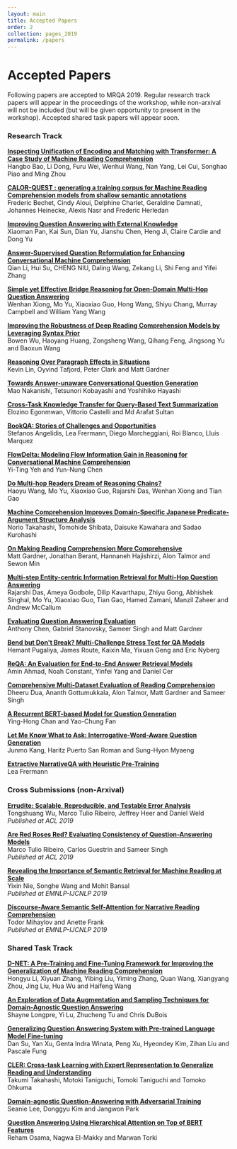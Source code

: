 ```yaml
---
layout: main
title: Accepted Papers
order: 2
collection: pages_2019
permalink: /papers
---
```

# Accepted Papers

Following papers are accepted to MRQA 2019.
Regular research track papers will appear in the proceedings of the workshop,
while non-arxival will not be included (but will be given opportunity to present in the workshop).
Accepted shared task papers will appear soon.

### Research Track

**[Inspecting Unification of Encoding and Matching with Transformer: A Case Study of Machine Reading Comprehension](/assets/papers/3_Paper.pdf)**<br>
Hangbo Bao, Li Dong, Furu Wei, Wenhui Wang, Nan Yang, Lei Cui, Songhao Piao and Ming Zhou


**[CALOR-QUEST : generating a training corpus for Machine Reading Comprehension models from shallow semantic annotations](/assets/papers/6_Paper.pdf)**<br>
Frederic Bechet, Cindy Aloui, Delphine Charlet, Geraldine Damnati, Johannes Heinecke, Alexis Nasr and Frederic Herledan


**[Improving Question Answering with External Knowledge](/assets/papers/14_Paper.pdf)**<br>
Xiaoman Pan, Kai Sun, Dian Yu, Jianshu Chen, Heng Ji, Claire Cardie and Dong Yu


**[Answer-Supervised Question Reformulation for Enhancing Conversational Machine Comprehension](/assets/papers/18_Paper.pdf)**<br>
Qian Li, Hui Su, CHENG NIU, Daling Wang, Zekang Li, Shi Feng and Yifei Zhang


**[Simple yet Effective Bridge Reasoning for Open-Domain Multi-Hop Question Answering](/assets/papers/19_Paper.pdf)**<br>
Wenhan Xiong, Mo Yu, Xiaoxiao Guo, Hong Wang, Shiyu Chang, Murray Campbell and William Yang Wang


**[Improving the Robustness of Deep Reading Comprehension Models by Leveraging Syntax Prior](/assets/papers/23_Paper.pdf)**<br>
Bowen Wu, Haoyang Huang, Zongsheng Wang, Qihang Feng, Jingsong Yu and Baoxun Wang


**[Reasoning Over Paragraph Effects in Situations](/assets/papers/25_Paper.pdf)**<br>
Kevin Lin, Oyvind Tafjord, Peter Clark and Matt Gardner


**[Towards Answer-unaware Conversational Question Generation](/assets/papers/26_Paper.pdf)**<br>
Mao Nakanishi, Tetsunori Kobayashi and Yoshihiko Hayashi


**[Cross-Task Knowledge Transfer for Query-Based Text Summarization](/assets/papers/28_Paper.pdf)**<br>
Elozino Egonmwan, Vittorio Castelli and Md Arafat Sultan


**[BookQA: Stories of Challenges and Opportunities](/assets/papers/29_Paper.pdf)**<br>
Stefanos Angelidis, Lea Frermann, Diego Marcheggiani, Roi Blanco, Lluís Marquez


**[FlowDelta: Modeling Flow Information Gain in Reasoning for Conversational Machine Comprehension](/assets/papers/30_Paper.pdf)**<br>
Yi-Ting Yeh and Yun-Nung Chen


**[Do Multi-hop Readers Dream of Reasoning Chains?](/assets/papers/34_Paper.pdf)**<br>
Haoyu Wang, Mo Yu, Xiaoxiao Guo, Rajarshi Das, Wenhan Xiong and Tian Gao


**[Machine Comprehension Improves Domain-Specific Japanese Predicate-Argument Structure Analysis](/assets/papers/42_Paper.pdf)**<br>
Norio Takahashi, Tomohide Shibata, Daisuke Kawahara and Sadao Kurohashi


**[On Making Reading Comprehension More Comprehensive](/assets/papers/43_Paper.pdf)**<br>
Matt Gardner, Jonathan Berant, Hannaneh Hajishirzi, Alon Talmor and Sewon Min


**[Multi-step Entity-centric Information Retrieval for Multi-Hop Question Answering](/assets/papers/44_Paper.pdf)**<br>
Rajarshi Das, Ameya Godbole, Dilip Kavarthapu, Zhiyu Gong, Abhishek Singhal, Mo Yu, Xiaoxiao Guo, Tian Gao, Hamed Zamani, Manzil Zaheer and Andrew McCallum


**[Evaluating Question Answering Evaluation](/assets/papers/45_Paper.pdf)**<br>
Anthony Chen, Gabriel Stanovsky, Sameer Singh and Matt Gardner


**[Bend but Don't Break? Multi-Challenge Stress Test for QA Models](/assets/papers/46_Paper.pdf)**<br>
Hemant Pugaliya, James Route, Kaixin Ma, Yixuan Geng and Eric Nyberg


**[ReQA: An Evaluation for End-to-End Answer Retrieval Models](/assets/papers/47_Paper.pdf)**<br>
Amin Ahmad, Noah Constant, Yinfei Yang and Daniel Cer


**[Comprehensive Multi-Dataset Evaluation of Reading Comprehension](/assets/papers/48_Paper.pdf)**<br>
Dheeru Dua, Ananth Gottumukkala, Alon Talmor, Matt Gardner and Sameer Singh


**[A Recurrent BERT-based Model for Question Generation](/assets/papers/50_Paper.pdf)**<br>
Ying-Hong Chan and Yao-Chung Fan


**[Let Me Know What to Ask: Interrogative-Word-Aware Question Generation](/assets/papers/52_Paper.pdf)**<br>
Junmo Kang, Haritz Puerto San Roman and Sung-Hyon Myaeng


**[Extractive NarrativeQA with Heuristic Pre-Training](/assets/papers/59_Paper.pdf)**<br>
Lea Frermann


### Cross Submissions (non-Arxival)
**[Errudite: Scalable, Reproducible, and Testable Error Analysis](https://www.aclweb.org/anthology/P19-1073.pdf)**<br>
Tongshuang Wu, Marco Tulio Ribeiro, Jeffrey Heer and Daniel Weld<br>
*Published at ACL 2019*


**[Are Red Roses Red? Evaluating Consistency of Question-Answering Models](https://www.aclweb.org/anthology/P19-1621.pdf)**<br>
Marco Tulio Ribeiro, Carlos Guestrin and Sameer Singh<br>
*Published at ACL 2019*


**[Revealing the Importance of Semantic Retrieval for Machine Reading at Scale](https://arxiv.org/pdf/1909.08041.pdf)**<br>
Yixin Nie, Songhe Wang and Mohit Bansal<br>
*Published at EMNLP-IJCNLP 2019*



**[Discourse-Aware Semantic Self-Attention for Narrative Reading Comprehension](https://arxiv.org/pdf/1908.10721.pdf)**<br>
Todor Mihaylov and Anette Frank<br>
*Published at EMNLP-IJCNLP 2019*

### Shared Task Track
**[D-NET: A Pre-Training and Fine-Tuning Framework for Improving the Generalization of Machine Reading Comprehension](/assets/papers/64_Paper.pdf)**<br>
Hongyu Li, Xiyuan Zhang, Yibing Liu, Yiming Zhang, Quan Wang, Xiangyang Zhou, Jing Liu, Hua Wu and Haifeng Wang


**[An Exploration of Data Augmentation and Sampling Techniques for Domain-Agnostic Question Answering](/assets/papers/65_Paper.pdf)**<br>
Shayne Longpre, Yi Lu, Zhucheng Tu and Chris DuBois

**[Generalizing Question Answering System with Pre-trained Language Model Fine-tuning](/assets/papers/63_Paper.pdf)**<br>
Dan Su, Yan Xu, Genta Indra Winata, Peng Xu, Hyeondey Kim, Zihan Liu and Pascale Fung

**[CLER: Cross-task Learning with Expert Representation to Generalize Reading and Understanding](/assets/papers/60_Paper.pdf)**<br>
Takumi Takahashi, Motoki Taniguchi, Tomoki Taniguchi and Tomoko Ohkuma

**[Domain-agnostic Question-Answering with Adversarial Training](/assets/papers/62_Paper.pdf)**<br>
Seanie Lee, Donggyu Kim and Jangwon Park

**[Question Answering Using Hierarchical Attention on Top of BERT Features](/assets/papers/61_Paper.pdf)**<br>
Reham Osama, Nagwa El-Makky and Marwan Torki
